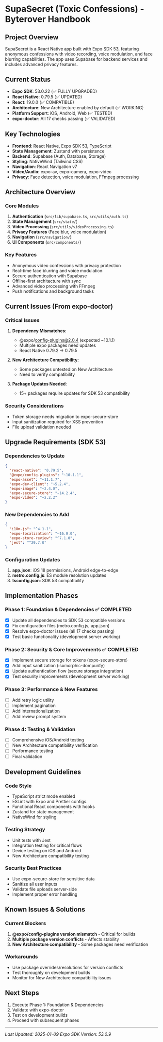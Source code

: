 # SupaSecret (Toxic Confessions) - Byterover Handbook

## Project Overview
SupaSecret is a React Native app built with Expo SDK 53, featuring anonymous confessions with video recording, voice modulation, and face blurring capabilities. The app uses Supabase for backend services and includes advanced privacy features.

## Current Status
- **Expo SDK**: 53.0.22 (✅ FULLY UPGRADED)
- **React Native**: 0.79.5 (✅ UPDATED)
- **React**: 19.0.0 (✅ COMPATIBLE)
- **Architecture**: New Architecture enabled by default (✅ WORKING)
- **Platform Support**: iOS, Android, Web (✅ TESTED)
- **expo-doctor**: All 17 checks passing (✅ VALIDATED)

## Key Technologies
- **Frontend**: React Native, Expo SDK 53, TypeScript
- **State Management**: Zustand with persistence
- **Backend**: Supabase (Auth, Database, Storage)
- **Styling**: NativeWind (Tailwind CSS)
- **Navigation**: React Navigation v7
- **Video/Audio**: expo-av, expo-camera, expo-video
- **Privacy**: Face detection, voice modulation, FFmpeg processing

## Architecture Overview

### Core Modules
1. **Authentication** (`src/lib/supabase.ts`, `src/utils/auth.ts`)
2. **State Management** (`src/state/`)
3. **Video Processing** (`src/utils/videoProcessing.ts`)
4. **Privacy Features** (Face blur, voice modulation)
5. **Navigation** (`src/navigation/`)
6. **UI Components** (`src/components/`)

### Key Features
- Anonymous video confessions with privacy protection
- Real-time face blurring and voice modulation
- Secure authentication with Supabase
- Offline-first architecture with sync
- Advanced video processing with FFmpeg
- Push notifications and background tasks

## Current Issues (From expo-doctor)

### Critical Issues
1. **Dependency Mismatches**:
   - @expo/config-plugins@2.0.4 (expected ~10.1.1)
   - Multiple expo packages need updates
   - React Native 0.79.2 → 0.79.5

2. **New Architecture Compatibility**:
   - Some packages untested on New Architecture
   - Need to verify compatibility

3. **Package Updates Needed**:
   - 15+ packages require updates for SDK 53 compatibility

### Security Considerations
- Token storage needs migration to expo-secure-store
- Input sanitization required for XSS prevention
- File upload validation needed

## Upgrade Requirements (SDK 53)

### Dependencies to Update
```json
{
  "react-native": "0.79.5",
  "@expo/config-plugins": "~10.1.1",
  "expo-asset": "~11.1.7",
  "expo-dev-client": "~5.2.4",
  "expo-image": "~2.4.0",
  "expo-secure-store": "~14.2.4",
  "expo-video": "~2.2.2"
}
```

### New Dependencies to Add
```json
{
  "i18n-js": "^4.1.1",
  "expo-localization": "~16.0.0",
  "expo-store-review": "^7.1.0",
  "jest": "^29.7.0"
}
```

### Configuration Updates
1. **app.json**: iOS 18 permissions, Android edge-to-edge
2. **metro.config.js**: ES module resolution updates
3. **tsconfig.json**: SDK 53 compatibility

## Implementation Phases

### Phase 1: Foundation & Dependencies ✅ COMPLETED
- [x] Update all dependencies to SDK 53 compatible versions
- [x] Fix configuration files (metro.config.js, app.json)
- [x] Resolve expo-doctor issues (all 17 checks passing)
- [x] Test basic functionality (development server working)

### Phase 2: Security & Core Improvements ✅ COMPLETED
- [x] Implement secure storage for tokens (expo-secure-store)
- [x] Add input sanitization (isomorphic-dompurify)
- [x] Update authentication flow (secure storage integration)
- [x] Test security improvements (development server working)

### Phase 3: Performance & New Features
- [ ] Add retry logic utility
- [ ] Implement pagination
- [ ] Add internationalization
- [ ] Add review prompt system

### Phase 4: Testing & Validation
- [ ] Comprehensive iOS/Android testing
- [ ] New Architecture compatibility verification
- [ ] Performance testing
- [ ] Final validation

## Development Guidelines

### Code Style
- TypeScript strict mode enabled
- ESLint with Expo and Prettier configs
- Functional React components with hooks
- Zustand for state management
- NativeWind for styling

### Testing Strategy
- Unit tests with Jest
- Integration testing for critical flows
- Device testing on iOS and Android
- New Architecture compatibility testing

### Security Best Practices
- Use expo-secure-store for sensitive data
- Sanitize all user inputs
- Validate file uploads server-side
- Implement proper error handling

## Known Issues & Solutions

### Current Blockers
1. **@expo/config-plugins version mismatch** - Critical for builds
2. **Multiple package version conflicts** - Affects stability
3. **New Architecture compatibility** - Some packages need verification

### Workarounds
- Use package overrides/resolutions for version conflicts
- Test thoroughly on development builds
- Monitor for New Architecture compatibility issues

## Next Steps
1. Execute Phase 1: Foundation & Dependencies
2. Validate with expo-doctor
3. Test on development builds
4. Proceed with subsequent phases

---
*Last Updated: 2025-01-09*
*Expo SDK Version: 53.0.9*
